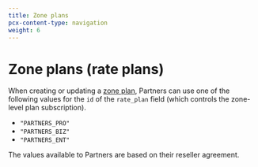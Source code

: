 ```yaml
---
title: Zone plans
pcx-content-type: navigation
weight: 6
---
```


# Zone plans (rate plans)

When creating or updating a [zone plan](https://api.cloudflare.com/#zone-subscription-properties), Partners can use one of the following values for the `id` of the `rate_plan` field (which controls the zone-level plan subscription).

- `"PARTNERS_PRO"`
- `"PARTNERS_BIZ"`
- `"PARTNERS_ENT"`

The values available to Partners are based on their reseller agreement.